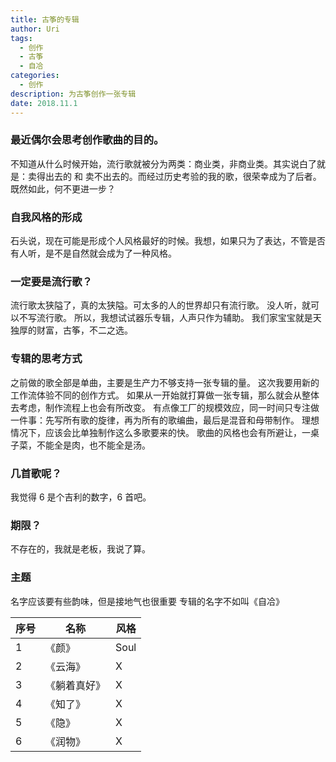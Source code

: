 ```yaml
---
title: 古筝的专辑
author: Uri
tags:
  - 创作
  - 古筝
  - 自冾
categories:
  - 创作
description: 为古筝创作一张专辑
date: 2018.11.1
---
```


### 最近偶尔会思考创作歌曲的目的。

不知道从什么时候开始，流行歌就被分为两类：商业类，非商业类。其实说白了就是：卖得出去的 和 卖不出去的。而经过历史考验的我的歌，很荣幸成为了后者。
既然如此，何不更进一步？

### 自我风格的形成

石头说，现在可能是形成个人风格最好的时候。我想，如果只为了表达，不管是否有人听，是不是自然就会成为了一种风格。

### 一定要是流行歌？

流行歌太狭隘了，真的太狭隘。可太多的人的世界却只有流行歌。
没人听，就可以不写流行歌。
所以，我想试试器乐专辑，人声只作为辅助。
我们家宝宝就是天独厚的财富，古筝，不二之选。

### 专辑的思考方式

之前做的歌全部是单曲，主要是生产力不够支持一张专辑的量。
这次我要用新的工作流体验不同的创作方式。
如果从一开始就打算做一张专辑，那么就会从整体去考虑，制作流程上也会有所改变。
有点像工厂的规模效应，同一时间只专注做一件事：先写所有歌的旋律，再为所有的歌编曲，最后是混音和母带制作。
理想情况下，应该会比单独制作这么多歌要来的快。
歌曲的风格也会有所避让，一桌子菜，不能全是肉，也不能全是汤。

### 几首歌呢？

我觉得 6 是个吉利的数字，6 首吧。

### 期限？

不存在的，我就是老板，我说了算。

### 主题

名字应该要有些韵味，但是接地气也很重要
专辑的名字不如叫《自冾》

| 序号 | 名称         | 风格 |
| ---- | ------------ | ---- |
| 1    | 《颜》       | Soul |
| 2    | 《云海》     | X    |
| 3    | 《躺着真好》 | X    |
| 4    | 《知了》     | X    |
| 5    | 《隐》       | X    |
| 6    | 《润物》     | X    |
